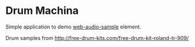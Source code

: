 Drum Machina
============

Simple application to demo [web-audio-sample](https://github.com/tehapo/web-audio-sample) element.

Drum samples from http://free-drum-kits.com/free-drum-kit-roland-tr-909/
